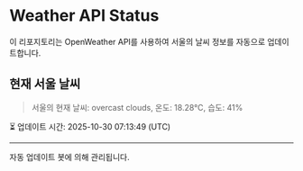 
# Weather API Status

이 리포지토리는 OpenWeather API를 사용하여 서울의 날씨 정보를 자동으로 업데이트합니다.

## 현재 서울 날씨
> 서울의 현재 날씨: overcast clouds, 온도: 18.28°C, 습도: 41%

⏳ 업데이트 시간: 2025-10-30 07:13:49 (UTC)

---
자동 업데이트 봇에 의해 관리됩니다.
